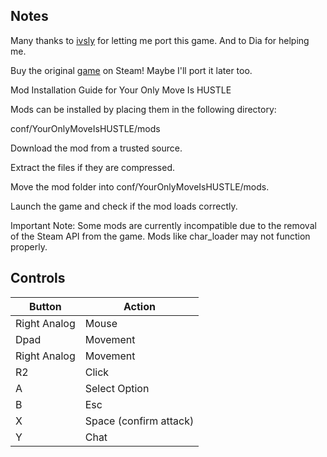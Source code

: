 ## Notes

Many thanks to [ivsly](https://ivysly.itch.io/) for letting me port this game.
And to Dia for helping me.

Buy the original [game](https://store.steampowered.com/app/2212330/Your_Only_Move_Is_HUSTLE/) on Steam!
Maybe I'll port it later too.

Mod Installation Guide for Your Only Move Is HUSTLE

Mods can be installed by placing them in the following directory:


conf/YourOnlyMoveIsHUSTLE/mods


Download the mod from a trusted source.

Extract the files if they are compressed.

Move the mod folder into conf/YourOnlyMoveIsHUSTLE/mods.

Launch the game and check if the mod loads correctly.

Important Note: Some mods are currently incompatible due to the removal of the Steam API from the game. Mods like char_loader may not function properly.

## Controls

| Button | Action |
|--|--| 
|Right  Analog|Mouse|
|Dpad|Movement|
|Right  Analog|Movement|
|R2|Click|
|A|Select Option|
|B|Esc|
|X|Space (confirm attack)|
|Y|Chat|


